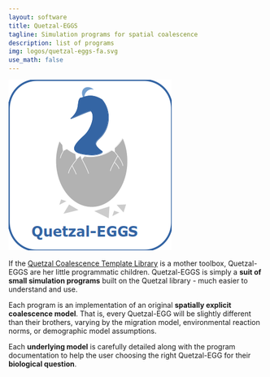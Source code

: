 ```yaml
---
layout: software
title: Quetzal-EGGS
tagline: Simulation programs for spatial coalescence
description: list of programs
img: logos/quetzal-eggs-fa.svg
use_math: false
---
```


![Quetzal-EGGS](/draw/logos/quetzal_eggs.png)

If the [Quetzal Coalescence Template Library](/pages/quetzal/home) is a mother toolbox,
Quetzal-EGGS are her little programmatic children. Quetzal-EGGS is simply a **suit of small simulation programs**
built on the Quetzal library - much easier to understand and use.

Each program is an implementation of an original **spatially explicit coalescence model**.
That is, every Quetzal-EGG will be slightly different than their brothers, varying by
the migration model, environmental reaction norms, or demographic model assumptions.

Each **underlying model** is carefully detailed along with the program documentation
to help the user choosing the right Quetzal-EGG for their **biological question**.
